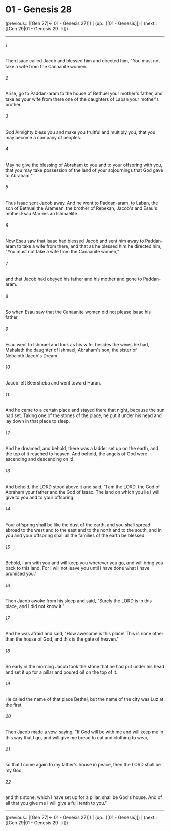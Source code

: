 # 01 - Genesis 28

(previous:: [[Gen 27|← 01 - Genesis 27]]) | (up:: [[01 - Genesis]]) | (next:: [[Gen 29|01 - Genesis 29 →]])

***


###### 1 
Then Isaac called Jacob and blessed him and directed him, "You must not take a wife from the Canaanite women. 

###### 2 
Arise, go to Paddan-aram to the house of Bethuel your mother's father, and take as your wife from there one of the daughters of Laban your mother's brother. 

###### 3 
God Almighty bless you and make you fruitful and multiply you, that you may become a company of peoples. 

###### 4 
May he give the blessing of Abraham to you and to your offspring with you, that you may take possession of the land of your sojournings that God gave to Abraham!" 

###### 5 
Thus Isaac sent Jacob away. And he went to Paddan-aram, to Laban, the son of Bethuel the Aramean, the brother of Rebekah, Jacob's and Esau's mother.Esau Marries an Ishmaelite 

###### 6 
Now Esau saw that Isaac had blessed Jacob and sent him away to Paddan-aram to take a wife from there, and that as he blessed him he directed him, "You must not take a wife from the Canaanite women," 

###### 7 
and that Jacob had obeyed his father and his mother and gone to Paddan-aram. 

###### 8 
So when Esau saw that the Canaanite women did not please Isaac his father, 

###### 9 
Esau went to Ishmael and took as his wife, besides the wives he had, Mahalath the daughter of Ishmael, Abraham's son, the sister of Nebaioth.Jacob's Dream 

###### 10 
Jacob left Beersheba and went toward Haran. 

###### 11 
And he came to a certain place and stayed there that night, because the sun had set. Taking one of the stones of the place, he put it under his head and lay down in that place to sleep. 

###### 12 
And he dreamed, and behold, there was a ladder set up on the earth, and the top of it reached to heaven. And behold, the angels of God were ascending and descending on it! 

###### 13 
And behold, the LORD stood above it and said, "I am the LORD, the God of Abraham your father and the God of Isaac. The land on which you lie I will give to you and to your offspring. 

###### 14 
Your offspring shall be like the dust of the earth, and you shall spread abroad to the west and to the east and to the north and to the south, and in you and your offspring shall all the families of the earth be blessed. 

###### 15 
Behold, I am with you and will keep you wherever you go, and will bring you back to this land. For I will not leave you until I have done what I have promised you." 

###### 16 
Then Jacob awoke from his sleep and said, "Surely the LORD is in this place, and I did not know it." 

###### 17 
And he was afraid and said, "How awesome is this place! This is none other than the house of God, and this is the gate of heaven." 

###### 18 
So early in the morning Jacob took the stone that he had put under his head and set it up for a pillar and poured oil on the top of it. 

###### 19 
He called the name of that place Bethel, but the name of the city was Luz at the first. 

###### 20 
Then Jacob made a vow, saying, "If God will be with me and will keep me in this way that I go, and will give me bread to eat and clothing to wear, 

###### 21 
so that I come again to my father's house in peace, then the LORD shall be my God, 

###### 22 
and this stone, which I have set up for a pillar, shall be God's house. And of all that you give me I will give a full tenth to you."

***

(previous:: [[Gen 27|← 01 - Genesis 27]]) | (up:: [[01 - Genesis]]) | (next:: [[Gen 29|01 - Genesis 29 →]])
